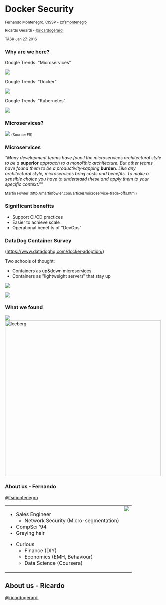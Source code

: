# Docker Security

<small>

Fernando Montenegro, CISSP - [@fsmontenegro](https://twitter.com/fsmontenegro)

Ricardo Gerardi - [@ricardogerardi](https://twitter.com/ricardogerardi)

TASK Jan 27, 2016
</small>



### Why are we here?

Google Trends: "Microservices"

![](http://fsmontenegro.github.io/dockersec/images/microservicesGT.png)


Google Trends:  "Docker"

![](http://fsmontenegro.github.io/dockersec/images/DockerGT.png)


Google Trends: "Kubernetes"

![](http://fsmontenegro.github.io/dockersec/images/kubernetesGT.png)



### Microservices?
![](http://fsmontenegro.github.io/dockersec/images/microservicesF5.png)
<small>
(Source: F5)
</small>


### Microservices
*"Many development teams have found the microservices architectural style to be a* **superior** *approach to a monolithic architecture. But other teams have found them to be a productivity-sapping* **burden**. *Like any architectural style, microservices bring costs and benefits. To make a sensible choice you have to understand these and apply them to your specific context.""*

<small>
Martin Fowler (http://martinfowler.com/articles/microservice-trade-offs.html)
</small>


### Significant benefits
* Support CI/CD practices
* Easier to achieve scale
* Operational benefits of "DevOps"



### DataDog Container Survey

(https://www.datadoghq.com/docker-adoption/)

Two schools of thought:
* Containers as up&down microservices
* Containers as "lightweight servers" that stay up


![](http://fsmontenegro.github.io/dockersec/images/ddContainerTypes.png)


![](http://fsmontenegro.github.io/dockersec/images/ddContainerLife.png)



### What we found

<img src="http://fsmontenegro.github.io/dockersec/images/Dwarrowdelf_LoTR.png">


<img src="http://fsmontenegro.github.io/dockersec/images/DockerIceberg.jpg"  height="500" alt="Iceberg">



### About us - Fernando
[@fsmontenegro](https://twitter.com/fsmontenegro)

<table>
<tr>
<td style="vertical-align: top;">
<ul>
<li>Sales Engineer
<ul>
<li>Network Security (Micro-segmentation)
</ul>
<li>CompSci ’94
<li>Greying hair
</ul>

<ul>
<li>Curious
<ul>
<li>Finance (DIY)
<li>Economics (EMH, Behaviour)
<li>Data Science (Coursera)
</ul>
</td>

<td valign="top">
<img src="http://fsmontenegro.github.io/dockersec/images/fmcat.png">
</td>
</tr>
</table>



## About us - Ricardo

[@ricardogerardi](https://twitter.com/ricardogerardi)
